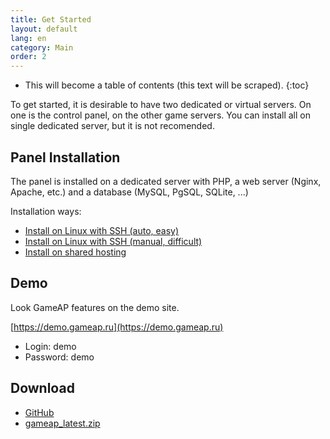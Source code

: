 ```yaml
---
title: Get Started
layout: default
lang: en
category: Main
order: 2
---
```


* This will become a table of contents (this text will be scraped).
{:toc}

To get started, it is desirable to have two dedicated or virtual servers. On one is the control panel, on the other game servers. You can install all on single dedicated server, but it is not recomended.

## Panel Installation

The panel is installed on a dedicated server with PHP, a web server (Nginx, Apache, etc.) and a database (MySQL, PgSQL, SQLite, ...)

Installation ways:

* [Install on Linux with SSH (auto, easy)](/en/auto_install.html)
* [Install on Linux with SSH (manual, difficult)](/en/manual_install.html)
* [Install on shared hosting](/en/shared_install.html)


## Demo

Look GameAP features on the demo site.

[https://demo.gameap.ru](https://demo.gameap.ru)

* Login: demo
* Password: demo

## Download

* [GitHub](https://github.com/et-nik/gameap)
* [gameap_latest.zip](http://www.gameap.ru/gameap_latest.zip)